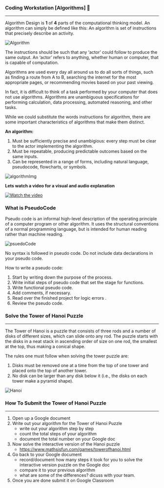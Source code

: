 ### Coding Workstation [Algorithms] 📝
____________________________________________________________________________________
Algorithm Design is **1** of **4** parts of the computational thinking model. An algorithm can simply be defined like this: An algorithm is set of instructions that precisely describe an activity.

![Algorithm](img/algorithm.png)

The instructions should be such that any ‘actor’ could follow to produce the same output. An ‘actor’ refers to anything, whether human or computer, that is capable of computation.

Algorithms are used every day all around us to do all sorts of things, such as finding a route from A to B, searching the internet for the most appropriate pages, or recommending movies based on your past viewing.

In fact, it is difficult to think of a task performed by your computer that does not use algorithms. Algorithms are unambiguous specifications for performing calculation, data processing, automated reasoning, and other tasks.

While we could substitute the words instructions for algorithm, there are some important characteristics of algorithms that make them distinct.

**An algorithm:**

1. Must be sufficiently precise and unambigious: every step must be clear to the actor implementing the algorithm.
2. Must be repeatable, producing predictable outcomes based on the same inputs.
3. Can be represented in a range of forms, including natural language, pseudocode, flowcharts, or symbols.

![algorithmImg](img/algorithmExample.png)

**Lets watch a video for a visual and audio explanation**

[![Watch the video](img/whatIsAnAlgorithm.png)](https://www.youtube.com/watch?v=6hfOvs8pY1k)

### What is PseudoCode
Pseudo code is an informal high-level description of the operating principle of a computer program or other algorithm. It uses the structural conventions of a normal programming language, but is intended for human reading rather than machine reading.

![psuedoCode](img/psuedoCode.png)

No syntax is followed in pseudo code.
Do not include data declarations in your pseudo code.

How to write a pseudo code:

1. Start by writing down the purpose of the process.
2. Write initial steps of pseudo code that set the stage for functions.
3. Write functional pseudo code.
4. Add comments, if necessary.
5. Read over the finished project for logic errors .
6. Review the pseudo code.

### Solve the Tower of Hanoi Puzzle
____________________________________________________________________________________
The Tower of Hanoi is a puzzle that consists of three rods and a number of disks of different sizes, which can slide onto any rod. The puzzle starts with the disks in a neat stack in ascending order of size on one rod, the smallest at the top, thus making a conical shape.

The rules one must follow when solving the tower puzzle are:
1. Disks must be removed one at a time from the top of one tower and placed onto the top of another tower.
2. No disk can be larger than any disk below it (i.e., the disks on each tower make a pyramid shape).

![Hanoi](img/towerOfHanoi.png)

### How To Submit the Tower of Hanoi Puzzle
____________________________________________________________________________________
1. Open up a Google document
2. Write out your algorithm for the Tower of Hanoi Puzzle
    - write out your algorithm step by step
    - count the total steps of your algorithm
    - document the total number on your Google doc
3. Now solve the interactive version of the Hanoi puzzle 
    - https://www.mathsisfun.com/games/towerofhanoi.html
4. Go back to your Google document
    - record/document how many steps it took for you to solve the interactive version puzzle on the Google doc
    - compare it to your previous algorithm
    - what are some of the differences? dicuss with your team.
5. Once you are done submit it on Google Classroom